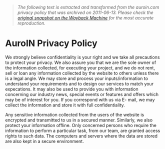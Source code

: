 > *The following text is extracted and transformed from the auroin.com privacy policy that was archived on 2011-06-13. Please check the [original snapshot on the Wayback Machine](https://web.archive.org/web/20110613163219id_/http%3A//www.auroin.com/privacy-policy) for the most accurate reproduction.*

# AuroIN Privacy Policy

We strongly believe confidentiality is your right and we take all precautions to protect your privacy. We also assure you that we are the sole owner of the information collected, for executing your project, and we do not rent, sell or loan any information collected by the website to others unless there is a legal angle. We may store and process your inputs/information to understand your requirements and to design our services to match your expecations. It may also be used to provide you with information concerning our industry news, special events or features and offers which may be of interest for you. If you correspond with us via E- mail, we may collect the information and store it with full confidentiality.

Any sensitive information collected from the users of the website is encrypted and transmitted to us in a secured manner. Similarly, we also protect your information offline. Only concerned persons who require the information to perform a particular task, from our team, are granted access rights to such data. The computers and servers where the data are stored are also kept in a secure environment.
